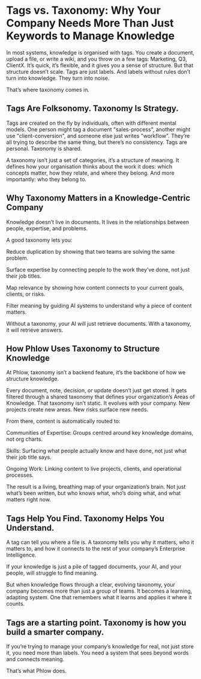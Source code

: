 # Tags vs. Taxonomy: Why Your Company Needs More Than Just Keywords to Manage Knowledge

In most systems, knowledge is organised with tags. You create a document, upload a file, or write a wiki, and you throw on a few tags: Marketing, Q3, ClientX. It’s quick, it’s flexible, and it gives you a sense of structure. But that structure doesn’t scale. Tags are just labels. And labels without rules don’t turn into knowledge. They turn into noise.

That’s where taxonomy comes in.

## Tags Are Folksonomy. Taxonomy Is Strategy.

Tags are created on the fly by individuals, often with different mental models. One person might tag a document "sales-process", another might use "client-conversion", and someone else just writes "workflow". They’re all trying to describe the same thing, but there’s no consistency. Tags are personal. Taxonomy is shared.

A taxonomy isn’t just a set of categories, it’s a structure of meaning. It defines how your organisation thinks about the work it does: which concepts matter, how they relate, and where they belong. And more importantly: who they belong to.

## Why Taxonomy Matters in a Knowledge-Centric Company

Knowledge doesn’t live in documents. It lives in the relationships between people, expertise, and problems.

A good taxonomy lets you:

Reduce duplication by showing that two teams are solving the same problem.

Surface expertise by connecting people to the work they’ve done, not just their job titles.

Map relevance by showing how content connects to your current goals, clients, or risks.

Filter meaning by guiding AI systems to understand why a piece of content matters.

Without a taxonomy, your AI will just retrieve documents. With a taxonomy, it will retrieve answers.

## How Phlow Uses Taxonomy to Structure Knowledge

At Phlow, taxonomy isn’t a backend feature, it’s the backbone of how we structure knowledge.

Every document, note, decision, or update doesn’t just get stored. It gets filtered through a shared taxonomy that defines your organization’s Areas of Knowledge. That taxonomy isn’t static. It evolves with your company. New projects create new areas. New risks surface new needs.

From there, content is automatically routed to:

Communities of Expertise: Groups centred around key knowledge domains, not org charts.

Skills: Surfacing what people actually know and have done, not just what their job title says.

Ongoing Work: Linking content to live projects, clients, and operational processes.

The result is a living, breathing map of your organization’s brain. Not just what’s been written, but who knows what, who’s doing what, and what matters right now.

## Tags Help You Find. Taxonomy Helps You Understand.

A tag can tell you where a file is. A taxonomy tells you why it matters, who it matters to, and how it connects to the rest of your company’s Enterprise Intelligence.

If your knowledge is just a pile of tagged documents, your AI, and your people, will struggle to find meaning.

But when knowledge flows through a clear, evolving taxonomy, your company becomes more than just a group of teams. It becomes a learning, adapting system. One that remembers what it learns and applies it where it counts.

## Tags are a starting point. Taxonomy is how you build a smarter company.

If you’re trying to manage your company’s knowledge for real, not just store it, you need more than labels. You need a system that sees beyond words and connects meaning.

That’s what Phlow does.
